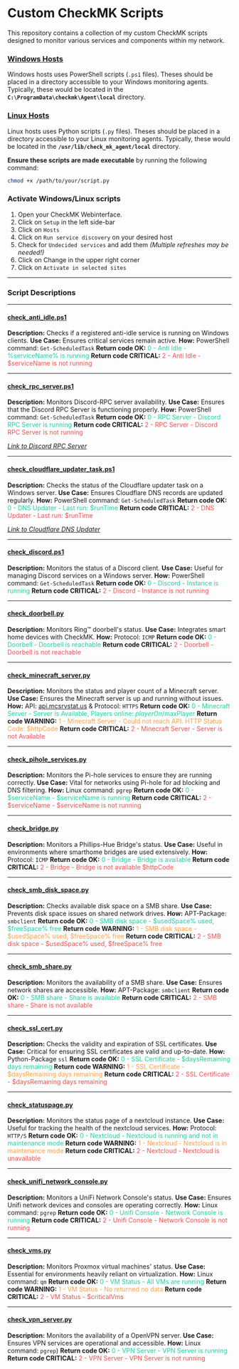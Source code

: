 # Custom CheckMK Scripts

This repository contains a collection of my custom CheckMK scripts designed to monitor various services and components within my network.

### [Windows Hosts](https://github.com/PIN0L33KZ/custom_checkmk_scripts/tree/main/Windows%20Hosts "Windows Hosts")

Windows hosts uses PowerShell scripts (`.ps1` files). Theses should be placed in a directory accessible to your Windows monitoring agents. Typically, these would be located in the **`C:\ProgramData\checkmk\Agent\local`** directory.

### [Linux Hosts](https://github.com/PIN0L33KZ/custom_checkmk_scripts/tree/main/Linux%20Hosts "Linux Hosts")

Linux hosts uses Python scripts (`.py` files). Theses should be placed in a directory accessible to your Linux monitoring agents.
Typically, these would be located in the **`/usr/lib/check_mk_agent/local`** directory.

**Ensure these scripts are made executable** by running the following command:
```bash
chmod +x /path/to/your/script.py
```

### Activate Windows/Linux scripts

1. Open your CheckMK Webinterface.
2. Click on ```Setup``` in the left side-bar
3. Click on ```Hosts```
4. Click on ```Run service discovery``` on your desired host
5. Check for ```Undecided services``` and add them *(Multiple refreshes may be needed!)*
6. Click on Change in the upper right corner
7. Click on ```Activate in selected sites```


------------


### Script Descriptions

------------

#### [check_anti_idle.ps1](https://github.com/PIN0L33KZ/custom_checkmk_scripts/blob/main/Windows%20Hosts/check_anti_idle.ps1 "check_anti_idle.ps1")
**Description:** Checks if a registered anti-idle service is running on Windows clients.
**Use Case:** Ensures critical services remain active.
**How:** PowerShell command: ```Get-ScheduledTask```
**Return code OK:** <span style="color:#1dd1a1">0 - Anti Idle - %serviceName% is running</span>
**Return code CRITICAL:** <span style="color:#ee5253">2 - Anti Idle - $serviceName is not running</span>

------------

#### [check_rpc_server.ps1](https://github.com/PIN0L33KZ/custom_checkmk_scripts/blob/main/Windows%20Hosts/check_rpc_server.ps1 "check_rpc_server.ps1")
**Description:** Monitors Discord-RPC server availability.
**Use Case:** Ensures that the Discord RPC Server is functioning properly.
**How:** PowerShell command: ```Get-ScheduledTask```
**Return code OK:** <span style="color:#1dd1a1">0 - RPC Server - Discord RPC Server is running</span>
**Return code CRITICAL:** <span style="color:#ee5253">2 - RPC Server - Discord RPC Server is not running</span>

[*Link to Discord RPC Server*](https://github.com/PIN0L33KZ/DiscordRPCServer "Link to Discord RPC Server")

------------

#### [check_cloudflare_updater_task.ps1](https://github.com/PIN0L33KZ/custom_checkmk_scripts/blob/main/Windows%20Hosts/check_cloudflare_updater_task.ps1 "check_cloudflare_updater_task.ps1")
**Description:** Checks the status of the Cloudflare updater task on a Windows server.
**Use Case:** Ensures Cloudflare DNS records are updated regularly.
**How:** PowerShell command: ```Get-ScheduledTask```
**Return code OK:** <span style="color:#1dd1a1">0 - DNS Updater - Last run: $runTime</span>
**Return code CRITICAL:** <span style="color:#ee5253">2 - DNS Updater - Last run: $runTime</span>

[*Link to Cloudflare DNS Updater*](https://github.com/PIN0L33KZ/CloudflareDnsUpdater "Link to Cloudflare DNS Updater")

------------

#### [check_discord.ps1](https://github.com/PIN0L33KZ/custom_checkmk_scripts/blob/main/Windows%20Hosts/check_discord.ps1 "check_discord.ps1")
**Description:** Monitors the status of a Discord client.
**Use Case:** Useful for managing Discord services on a Windows server.
**How:** PowerShell command: ```Get-ScheduledTask```
**Return code OK:** <span style="color:#1dd1a1">0 - Discord - Instance is running</span>
**Return code CRITICAL:** <span style="color:#ee5253">2 - Discord - Instance is not running</span>

------------

#### [check_doorbell.py](https://github.com/PIN0L33KZ/custom_checkmk_scripts/blob/main/Linux%20Hosts/check_doorbell.py "check_doorbell.py")
**Description:** Monitors Ring™ doorbell's status.
**Use Case:** Integrates smart home devices with CheckMK.
**How:** Protocol: ```ICMP```
**Return code OK:** <span style="color:#1dd1a1">0 - Doorbell - Doorbell is reachable</span>
**Return code CRITICAL:** <span style="color:#ee5253">2 - Doorbell - Doorbell is not reachable</span>

------------

#### [check_minecraft_server.py](https://github.com/PIN0L33KZ/custom_checkmk_scripts/blob/main/Linux%20Hosts/check_minecraft_server.py "check_minecraft_server.py")
**Description:** Monitors the status and player count of a Minecraft server.
**Use Case:** Ensures the Minecraft server is up and running without issues.
**How:** API: [api.mcsrvstat.us](https://api.mcsrvstat.us/ "api.mcsrvstat.us") & Protocol: ```HTTPS```
**Return code OK:** <span style="color:#1dd1a1">0 - Minecraft Server - Server is Available, Players online: $playerOn/$maxPlayer</span>
**Return code WARNING:** <span style="color:#ff9f43">1 - Minecraft Server - Could not reach API. HTTP Status Code: $httpCode</span>
**Return code CRITICAL:** <span style="color:#ee5253">2 - Minecraft Server - Server is not Available</span>

------------

#### [check_pihole_services.py](https://github.com/PIN0L33KZ/custom_checkmk_scripts/blob/main/Linux%20Hosts/check_pihole_services.py "check_pihole_services.py")
**Description:** Monitors the Pi-hole services to ensure they are running correctly.
**Use Case:** Vital for networks using Pi-hole for ad blocking and DNS filtering.
**How:** Linux command: ```pgrep```
**Return code OK:** <span style="color:#1dd1a1">0 - $serviceName - $serviceName is running</span>
**Return code CRITICAL:** <span style="color:#ee5253">2 - $serviceName - $serviceName is not running</span>

------------

#### [check_bridge.py](https://github.com/PIN0L33KZ/custom_checkmk_scripts/blob/main/Linux%20Hosts/check_bridge.py "check_bridge.py")
**Description:** Monitors a Phillips-Hue Bridge's status.
**Use Case:** Useful in environments where smarthome bridges are used extensively.
**How:** Protocol: ```ICMP```
**Return code OK:** <span style="color:#1dd1a1">0 - Bridge - Bridge is available</span>
**Return code CRITICAL:** <span style="color:#ee5253">2 - Bridge - Bridge is not available $httpCode</span>

------------

#### [check_smb_disk_space.py](https://github.com/PIN0L33KZ/custom_checkmk_scripts/blob/main/Linux%20Hosts/check_smb_disk_space.py "check_smb_disk_space.py")
**Description:** Checks available disk space on a SMB share.
**Use Case:** Prevents disk space issues on shared network drives.
**How:** APT-Package: ```smbclient```
**Return code OK:** <span style="color:#1dd1a1">0 - SMB disk space - $usedSpace% used, $freeSpace% free</span>
**Return code WARNING:** <span style="color:#ff9f43">1 - SMB disk space - $usedSpace% used, $freeSpace% free</span>
**Return code CRITICAL:** <span style="color:#ee5253">2 - SMB disk space - $usedSpace% used, $freeSpace% free</span>

------------

#### [check_smb_share.py](https://github.com/PIN0L33KZ/custom_checkmk_scripts/blob/main/Linux%20Hosts/check_smb_share.py "check_smb_share.py")
**Description:** Monitors the availability of a SMB share.
**Use Case:** Ensures network shares are accessible.
**How:** APT-Package: ```smbclient```
**Return code OK:** <span style="color:#1dd1a1">0 - SMB share - Share is available</span>
**Return code CRITICAL:** <span style="color:#ee5253">2 - SMB share - Share is not available</span>

------------

#### [check_ssl_cert.py](https://github.com/PIN0L33KZ/custom_checkmk_scripts/blob/main/Linux%20Hosts/check_ssl_cert.py "check_ssl_cert.py")
**Description:** Checks the validity and expiration of SSL certificates.
**Use Case:** Critical for ensuring SSL certificates are valid and up-to-date.
**How:** Python-Package ```ssl```
**Return code OK:** <span style="color:#1dd1a1">0 - SSL Certificate - $daysRemaining days remaining</span>
**Return code WARNING:** <span style="color:#ff9f43">1 - SSL Certificate - $daysRemaining days remaining</span>
**Return code CRITICAL:** <span style="color:#ee5253">2 - SSL Certificate - $daysRemaining days remaining</span>

------------

#### [check_statuspage.py](https://github.com/PIN0L33KZ/custom_checkmk_scripts/blob/main/Linux%20Hosts/check_statuspage.py "check_statuspage.py")
**Description:** Monitors the status page of a nextcloud instance.
**Use Case:** Useful for tracking the health of the nextcloud services.
**How:** Protocol: ```HTTP/S```
**Return code OK:** <span style="color:#1dd1a1">0 - Nextcloud - Nextcloud is running and not in maintenance mode</span>
**Return code WARNING:** <span style="color:#ff9f43">1 - Nextcloud - Nextcloud is in maintenance mode</span>
**Return code CRITICAL:** <span style="color:#ee5253">2 - Nextcloud - Nextcloud is unavailable</span>

------------

#### [check_unifi_network_console.py](https://github.com/PIN0L33KZ/custom_checkmk_scripts/blob/main/Linux%20Hosts/check_unifi_network_console.py "check_unifi_network_console.py")
**Description:** Monitors a UniFi Network Console's status.
**Use Case:** Ensures Unifi network devices and consoles are operating correctly.
**How:** Linux command: ```pgrep```
**Return code OK:** <span style="color:#1dd1a1">0 - Unifi Console - Network Console is running</span>
**Return code CRITICAL:** <span style="color:#ee5253">2 - Unifi Console - Network Console is not running</span>

------------

#### [check_vms.py](https://github.com/PIN0L33KZ/custom_checkmk_scripts/blob/main/Linux%20Hosts/check_vms.py "check_vms.py")
**Description:** Monitors Proxmox virtual machines' status.
**Use Case:** Essential for environments heavily reliant on virtualization.
**How:** Linux command: ```qm```
**Return code OK:** <span style="color:#1dd1a1">0 - VM Status - All VMs are running</span>
**Return code WARNING:** <span style="color:#ff9f43">1 - VM Status - No returned no data</span>
**Return code CRITICAL:** <span style="color:#ee5253">2 - VM Status - $criticalVms</span>

------------

#### [check_vpn_server.py](https://github.com/PIN0L33KZ/custom_checkmk_scripts/blob/main/Linux%20Hosts/check_vpn_server.py "check_vpn_server.py")
**Description:** Monitors the availability of a OpenVPN server.
**Use Case:** Ensures VPN services are operational and accessible.
**How:** Linux command: ```pgrep```)
**Return code OK:** <span style="color:#1dd1a1">0 - VPN Server - VPN Server is running</span>
**Return code CRITICAL:** <span style="color:#ee5253">2 - VPN Server - VPN Server is not running</span>
